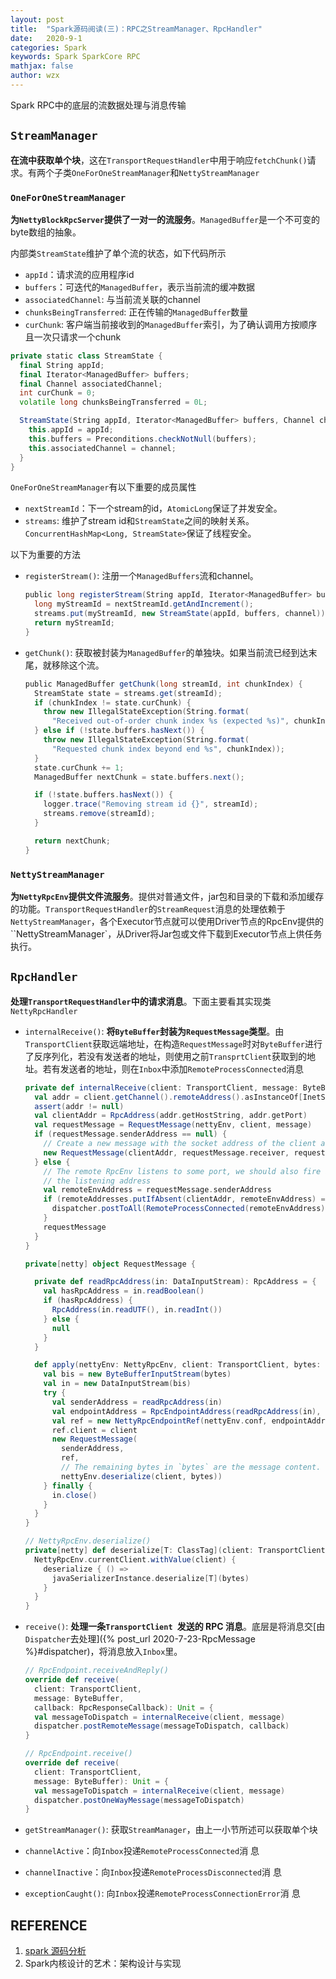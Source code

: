 ```yaml
---
layout: post
title:  "Spark源码阅读(三)：RPC之StreamManager、RpcHandler"
date:   2020-9-1
categories: Spark
keywords: Spark SparkCore RPC
mathjax: false
author: wzx
---
```


Spark RPC中的底层的流数据处理与消息传输




## `StreamManager`

**在流中获取单个块**，这在`TransportRequestHandler`中用于响应`fetchChunk()`请求。有两个子类`OneForOneStreamManager`和`NettyStreamManager`

### `OneForOneStreamManager`

**为`NettyBlockRpcServer`提供了一对一的流服务**。`ManagedBuffer`是一个不可变的byte数组的抽象。

内部类`StreamState`维护了单个流的状态，如下代码所示

- `appId`：请求流的应用程序id
- `buffers`：可迭代的`ManagedBuffer`，表示当前流的缓冲数据
- `associatedChannel`: 与当前流关联的channel
- `chunksBeingTransferred`: 正在传输的`ManagedBuffer`数量
- `curChunk`: 客户端当前接收到的`ManagedBuffer`索引，为了确认调用方按顺序且一次只请求一个chunk

```scala
private static class StreamState {
  final String appId;
  final Iterator<ManagedBuffer> buffers;
  final Channel associatedChannel;
  int curChunk = 0;
  volatile long chunksBeingTransferred = 0L;

  StreamState(String appId, Iterator<ManagedBuffer> buffers, Channel channel) {
    this.appId = appId;
    this.buffers = Preconditions.checkNotNull(buffers);
    this.associatedChannel = channel;
  }
}
```

`OneForOneStreamManager`有以下重要的成员属性

- `nextStreamId`：下一个stream的id，`AtomicLong`保证了并发安全。
- `streams`: 维护了stream id和`StreamState`之间的映射关系。`ConcurrentHashMap<Long, StreamState>`保证了线程安全。

以下为重要的方法

- `registerStream()`: 注册一个`ManagedBuffers`流和channel。

  ```scala
  public long registerStream(String appId, Iterator<ManagedBuffer> buffers, Channel channel) {
    long myStreamId = nextStreamId.getAndIncrement();
    streams.put(myStreamId, new StreamState(appId, buffers, channel));
    return myStreamId;
  }
  ```

- `getChunk()`: 获取被封装为`ManagedBuffer`的单独块。如果当前流已经到达末尾，就移除这个流。

  ```scala
  public ManagedBuffer getChunk(long streamId, int chunkIndex) {
    StreamState state = streams.get(streamId);
    if (chunkIndex != state.curChunk) {
      throw new IllegalStateException(String.format(
        "Received out-of-order chunk index %s (expected %s)", chunkIndex, state.curChunk));
    } else if (!state.buffers.hasNext()) {
      throw new IllegalStateException(String.format(
        "Requested chunk index beyond end %s", chunkIndex));
    }
    state.curChunk += 1;
    ManagedBuffer nextChunk = state.buffers.next();

    if (!state.buffers.hasNext()) {
      logger.trace("Removing stream id {}", streamId);
      streams.remove(streamId);
    }

    return nextChunk;
  }
  ```



### `NettyStreamManager`

**为`NettyRpcEnv`提供文件流服务**。提供对普通文件，jar包和目录的下载和添加缓存的功能。`TransportRequestHandler`的`StreamRequest`消息的处理依赖于`NettyStreamManager`，各个Executor节点就可以使用Driver节点的RpcEnv提供的``NettyStreamManager`，从Driver将Jar包或文件下载到Executor节点上供任务执行。

## `RpcHandler`

**处理`TransportRequestHandler`中的请求消息**。下面主要看其实现类`NettyRpcHandler`

- `internalReceive()`: **将`ByteBuffer`封装为`RequestMessage`类型**。由`TransportClient`获取远端地址，在构造`RequestMessage`时对`ByteBuffer`进行了反序列化，若没有发送者的地址，则使用之前`TransprtClient`获取到的地址。若有发送者的地址，则在`Inbox`中添加`RemoteProcessConnected`消息

  ```scala
  private def internalReceive(client: TransportClient, message: ByteBuffer): RequestMessage = {
    val addr = client.getChannel().remoteAddress().asInstanceOf[InetSocketAddress]
    assert(addr != null)
    val clientAddr = RpcAddress(addr.getHostString, addr.getPort)
    val requestMessage = RequestMessage(nettyEnv, client, message)
    if (requestMessage.senderAddress == null) {
      // Create a new message with the socket address of the client as the sender.
      new RequestMessage(clientAddr, requestMessage.receiver, requestMessage.content)
    } else {
      // The remote RpcEnv listens to some port, we should also fire a RemoteProcessConnected for
      // the listening address
      val remoteEnvAddress = requestMessage.senderAddress
      if (remoteAddresses.putIfAbsent(clientAddr, remoteEnvAddress) == null) {
        dispatcher.postToAll(RemoteProcessConnected(remoteEnvAddress))
      }
      requestMessage
    }
  }

  private[netty] object RequestMessage {

    private def readRpcAddress(in: DataInputStream): RpcAddress = {
      val hasRpcAddress = in.readBoolean()
      if (hasRpcAddress) {
        RpcAddress(in.readUTF(), in.readInt())
      } else {
        null
      }
    }

    def apply(nettyEnv: NettyRpcEnv, client: TransportClient, bytes: ByteBuffer): RequestMessage = {
      val bis = new ByteBufferInputStream(bytes)
      val in = new DataInputStream(bis)
      try {
        val senderAddress = readRpcAddress(in)
        val endpointAddress = RpcEndpointAddress(readRpcAddress(in), in.readUTF())
        val ref = new NettyRpcEndpointRef(nettyEnv.conf, endpointAddress, nettyEnv)
        ref.client = client
        new RequestMessage(
          senderAddress,
          ref,
          // The remaining bytes in `bytes` are the message content.
          nettyEnv.deserialize(client, bytes))
      } finally {
        in.close()
      }
    }
  }

  // NettyRpcEnv.deserialize()
  private[netty] def deserialize[T: ClassTag](client: TransportClient, bytes: ByteBuffer): T = {
    NettyRpcEnv.currentClient.withValue(client) {
      deserialize { () =>
        javaSerializerInstance.deserialize[T](bytes)
      }
    }
  }
  ```

- `receive()`:  **处理一条`TransportClient `发送的 RPC 消息**。底层是将消息交[由`Dispatcher`去处理]({% post_url 2020-7-23-RpcMessage %}#dispatcher)，将消息放入`Inbox`里。

  ```scala
  // RpcEndpoint.receiveAndReply()
  override def receive(
    client: TransportClient,
    message: ByteBuffer,
    callback: RpcResponseCallback): Unit = {
    val messageToDispatch = internalReceive(client, message)
    dispatcher.postRemoteMessage(messageToDispatch, callback)
  }

  // RpcEndpoint.receive()
  override def receive(
    client: TransportClient,
    message: ByteBuffer): Unit = {
    val messageToDispatch = internalReceive(client, message)
    dispatcher.postOneWayMessage(messageToDispatch)
  }
  ```

- `getStreamManager()`: 获取`StreamManager`，由上一小节所述可以获取单个块

- `channelActive`：向`Inbox`投递`RemoteProcessConnected`消 息

- `channelInactive`：向`Inbox`投递`RemoteProcessDisconnected`消 息

- `exceptionCaught()`: 向`Inbox`投递`RemoteProcessConnectionError`消 息

## REFERENCE

1. [spark 源码分析](https://www.cnblogs.com/johnny666888/p/11259944.html)
2. Spark内核设计的艺术：架构设计与实现
